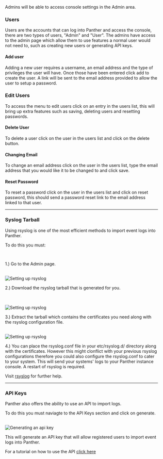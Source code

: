 Admins will be able to access console settings in the Admin area.

### Users   <a class="anchor" name="admin-users"></a>

Users are the accounts that can log into Panther and access the console, there are two types of users, "Admin" and "User". The admins have access to the admin page which allow them to use features a normal user would not need to, such as creating new users or generating API keys.

#### Add user

Adding a new user requires a username, an email address and the type of privileges the user will have. Once those have been entered click add to create the user. A link will be sent to the email address provided to allow the user to setup a password.

### Edit Users

To access the menu to edit users click on an entry in the users list, this will bring up extra features such as saving, deleting users and resetting passwords.

#### Delete User

To delete a user click on the user in the users list and click on the delete button.

#### Changing Email

To change an email address click on the user in the users list, type the email address that you would like it to be changed to and click save.

#### Reset Password

To reset a password click on the user in the users list and click on reset password, this should send a password reset link to the email address linked to that user.
___
### Syslog Tarball

Using rsyslog is one of the most efficient methods to import event logs into Panther.

To do this you must:

<br  />

1.) Go to the Admin page.

<br  />
<img src="/help/rsyslog1.png" alt="Setting up rsyslog" class="helpimg" >
<br  />

2.) Download the rsyslog tarball that is generated for you.

<br  />
<br  />
<img src="/help/rsyslog2.png" alt="Setting up rsyslog" class="helpimg" >
<br  />

3.) Extract the tarball which contains the certificates you need along with the rsyslog configuration file.

<br  />
<img src="/help/rsyslog3.png" alt="Setting up rsyslog" class="helpimg" >
<br  />

4.) You can place the rsyslog.conf file in your etc/rsyslog.d/ directory along with the certificates. However this might clonflict with your previous rsyslog configurations therefore you could also configure the rsyslog.conf to cater to your system. This will send your systems' logs to your Panther instance console. A restart of rsyslog is required.

Visit [rsyslog](https://www.rsyslog.com/) for further help.
___
### API Keys

Panther also offers the ability to use an API to import logs.

To do this you must naviagte to the API Keys section and click on generate.

<br  />
<img src="/help/apigeneration.png" alt="Generating an api key" class="helpimg" >
<br  />

This will generate an API key that will allow registered users to import event logs into Panther.

For a tutorial on how to use the API [click here](#api)